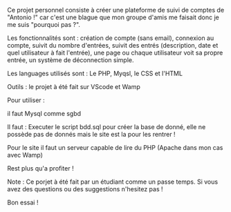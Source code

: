 Ce projet personnel consiste à créer une plateforme de suivi de comptes de "Antonio !" car c'est une blague que mon groupe d'amis me faisait donc je me suis "pourquoi pas ?".

Les fonctionnalités sont : création de compte (sans email), connexion au compte, suivit du nombre d'entrées, suivit des entrés (description, date et quel utilisateur à fait l'entrée), une page ou chaque utilisateur voit sa propre entrée, un système de déconnection simple.

Les languages utilisés sont : Le PHP, Myqsl, le CSS et l'HTML

Outils : le projet à été fait sur VScode et Wamp

Pour utiliser : 

il faut Mysql comme sgbd

Il faut : Executer le script bdd.sql pour créer la base de donné, elle ne possède pas de donnés mais le site est la pour les rentrer !

Pour le site il faut un serveur capable de lire du PHP (Apache dans mon cas avec Wamp)

Rest plus qu'a profiter !

Note : Ce porjet à été fait par un étudiant comme un passe temps.
Si vous avez des questions ou des suggestions n'hesitez pas !

Bon essai !
